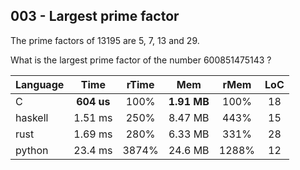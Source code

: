 003 - Largest prime factor
--------------------------

The prime factors of 13195 are 5, 7, 13 and 29.

What is the largest prime factor of the number 600851475143 ?

Language | Time | rTime | Mem | rMem | LoC
--- | :---: | :---: | :---: | :---: | :---:
C | **604 us** | 100% | **1.91 MB** | 100% | 18
haskell | 1.51 ms | 250% | 8.47 MB | 443% | 15
rust | 1.69 ms | 280% | 6.33 MB | 331% | 28
python | 23.4 ms | 3874% | 24.6 MB | 1288% | 12
